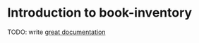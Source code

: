 # Introduction to book-inventory

TODO: write [great documentation](http://jacobian.org/writing/what-to-write/)
